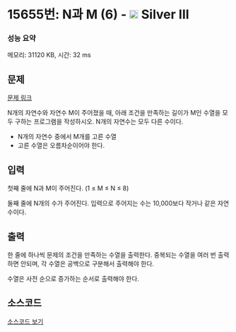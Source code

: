 # 15655번: N과 M (6) - <img src="https://static.solved.ac/tier_small/8.svg" style="height:20px" /> Silver III

<!-- performance -->
### 성능 요약
메모리: 31120 KB, 시간: 32 ms
<!-- end -->

## 문제

[문제 링크](https://boj.kr/15655)


<p>N개의 자연수와 자연수 M이 주어졌을 때, 아래 조건을 만족하는 길이가 M인 수열을 모두 구하는 프로그램을 작성하시오. N개의 자연수는 모두 다른 수이다.</p>

<ul>
<li>N개의 자연수 중에서 M개를 고른 수열</li>
<li>고른 수열은 오름차순이어야 한다.</li>
</ul>



## 입력


<p>첫째 줄에 N과 M이 주어진다. (1 ≤ M ≤ N ≤ 8)</p>

<p>둘째 줄에 N개의 수가 주어진다. 입력으로 주어지는 수는 10,000보다 작거나 같은 자연수이다.</p>



## 출력


<p>한 줄에 하나씩 문제의 조건을 만족하는 수열을 출력한다. 중복되는 수열을 여러 번 출력하면 안되며, 각 수열은 공백으로 구분해서 출력해야 한다.</p>

<p>수열은 사전 순으로 증가하는 순서로 출력해야 한다.</p>



## 소스코드

[소스코드 보기](N과%20M%20(6).py)